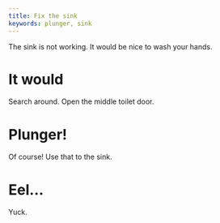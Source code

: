 ```yaml
---
title: Fix the sink
keywords: plunger, sink
---
```


The sink is not working. It would be nice to wash your hands.

# It would
Search around. Open the middle toilet door.

# Plunger!
Of course! Use that to the sink.

# Eel...
Yuck.
